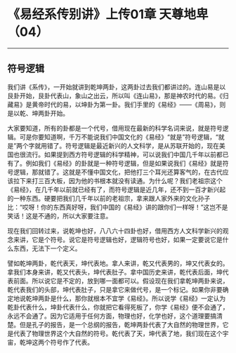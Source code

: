 # 《易经系传别讲》上传01章 天尊地卑（04）

------

## 符号逻辑

我们讲《系传》，一开始就讲到乾坤两卦，这两卦过去我们都讲过的。连山易是以艮卦开始，艮卦代表山，象山之出云，所以叫《连山易》，那是神农时代的易。《归藏易》是黄帝时代的易，以坤卦为第一卦。我们手里的《易经》——《周易》，则是以乾、坤两卦开始。

大家要知道，所有的卦都是一个代号，借用现在最新的科学名词来说，就是符号逻辑。可是你要知道啊，千万不能说我们中国文化的《易经》“就是”符号逻辑，“就是”两个字就用错了。符号逻辑是最近新兴的人文科学，是从苏联开始的，现在美国也很流行。如果提到西方符号逻辑的科学精神，可以说我们中国几千年以前都已有了。例如我们《易经》的卦就是一种符号逻辑，但是如果说我们《易经》就是符号逻辑，那就错了。这就是不懂中国文化，把他打三个耳光还算客气的，在古代应该拉下来打三百大板，因为他的书根本就没有读通。为什么呢？我们老祖宗这个《易经》，在几千年以前就已经有了，而符号逻辑是近几年，还不到一百才新兴起的一种东西。硬要把我们几千年以前的老祖宗，拿来跟人家外来的文化孙子比：“哎呀！你的东西真好呀，我们中国的《易经》讲的跟你们一样呀！”这岂不是笑话！这是不通的，所以大家要注意。

现在我们回转过来，说乾坤也好，八八六十四卦也好，借用西方人文科学新兴的观念来讲，它是个符号。说它是符号逻辑也好，逻辑符号也好，如果一定要说它是什么东西，无法下一个定义。

譬如乾坤两卦，乾代表天，坤代表地。拿人来讲，乾又代表男的，坤又代表女的。拿我们本身来讲，乾又代表头，坤代表肚子。拿中国历史来讲，乾代表后面，坤代表前面。所以说它是不定的，放到哪一面都可以。假设现在我们拿乾坤两卦来说，乾代表我们的头部，坤代表肚子，只是拿它来做代号，是一个标记。如果你非要确定地说乾坤两卦是什么，那你就根本不宜学《易经》。所以说学《易经》一定认为乾卦代表什么，坤卦代表什么，你就把它看得死板了，你学《易经》便不会通了，永远不会通了。因为它适用于任何方面，物理也好，化学也好，这个道理要搞清楚。但是孔子的报告，是一个总纲的报告，乾坤两卦代表了大自然的物理世界，它是代表了物理世界这个大自然的符号。乾代表了天，坤代表了地，我们现在这个宇宙，乾坤这两个符号作了代表。